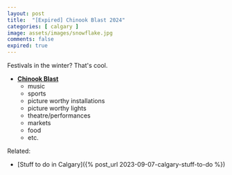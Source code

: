 ```yaml
---
layout: post
title:  "[Expired] Chinook Blast 2024"
categories: [ calgary ]
image: assets/images/snowflake.jpg
comments: false
expired: true
---
```


Festivals in the winter?  That's cool.

- **[Chinook Blast](https://www.chinookblast.ca/)**
    - music
    - sports
    - picture worthy installations
    - picture worthy lights
    - theatre/performances
    - markets
    - food
    - etc.


Related:
- [Stuff to do in Calgary]({% post_url 2023-09-07-calgary-stuff-to-do %})
